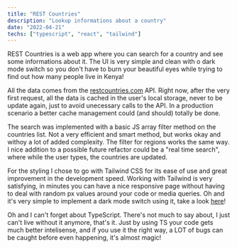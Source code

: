 ```yaml
---
title: "REST Countries"
description: "Lookup informations about a country"
date: "2022-04-21"
techs: ["typescript", "react", "tailwind"]
---
```

REST Countries is a web app where you can search for a country and see some informations about it. The UI is very simple and clean with o dark mode switch so you don't have to burn your beautiful eyes while trying to find out how many people live in Kenya!

All the data comes from the [restcountries.com](https://restcountries.com/) API. Right now, after the very first request, all the data is cached in the user's local storage, never to be update again, just to avoid unecessary calls to the API. In a production scenario a better cache management could (and should) totally be done.

The search was implemented with a basic JS array filter method on the countries list. Not a very efficient and smart method, but works okay and withoy a lot of added complexity. The filter for regions works the same way. I nice addition to a possible future refactor could be a "real time search", where while the user types, the countries are updated.

For the styling I chose to go with Tailwind CSS for its ease of use and great improvement in the development speed. Working with Tailwind is very satisfying, in minutes you can have a nice responsive page without having to deal with random px values around your code or media queries. Oh and it's very simple to implement a dark mode switch using it, take a look [here](https://tailwindcss.com/docs/dark-mode)!

Oh and I can't forget about TypeScript. There's not much to say about, I just can't live without it anymore, that's it. Just by using TS your code gets much better intelisense, and if you use it the right way, a LOT of bugs can be caught before even happening, it's almost magic!
